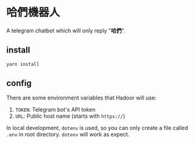 # 哈們機器人

A telegram chatbot which will only reply "**哈們**".

## install

```bash
yarn install
```

## config

There are some environment variables that Hadoor will use:

1. `TOKEN`: Telegram bot's API token
2. `URL`: Public host name (starts with `https://`)

In local development, `dotenv` is used, so you can only create a file called `.env` in root directory. `dotenv` will work as expect.
